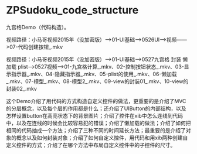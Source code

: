 # ZPSudoku_code_structure
九宫格Demo（代码构造）。

视频路径：小马哥视频2015年（没加密版）——>01-UI基础——>0526UI——>视频——>07-代码创建按钮_.mkv

视频路径：小马哥视频2015年（没加密版）——>01-UI基础——>0527九宫格 封装 懒加载 plist——>0527视频——>01-九宫格计算_.mkv、02-控制按钮状态_.mkv、03-显示指示器_.mkv、04-隐藏指示器_.mkv、05-plist的使用_.mkv、06-懒加载_.mkv、07-模型_.mkv、08-模型2_.mkv、09-view的封装01_.mkv、10-view的封装02_.mkv

这个Demo介绍了用代码的方式构造自定义控件的做法，更重要的是介绍了MVC的分层概念，以及每个层的作用都是什么；还介绍了UIButton的内部结构，以及怎样设置button在高亮状态下的背景图片；介绍了控件在xib中怎么连线到代码中，以及在连线的时候会比较容易犯的错误；介绍了懒加载的做法；介绍了如何把相同的代码抽成一个方法；介绍了三种不同的时间延长方法；最重要的是介绍了对象的概念以及如何封装对象；介绍了如何自定义控件，用代码和用xib两种创建自定义控件的方式；介绍了在哪个方法中布局自定义控件中的子控件的尺寸。
